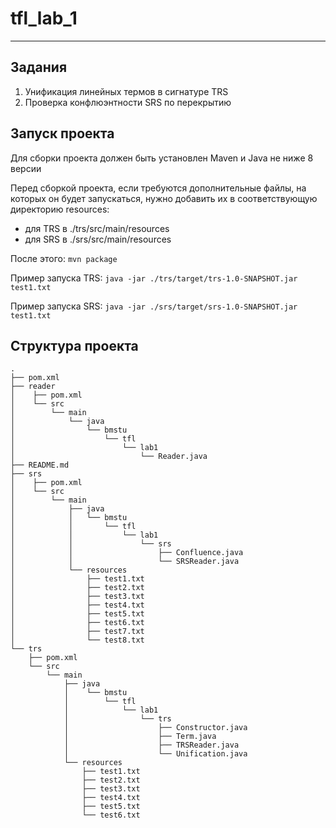 # tfl_lab_1
___


## Задания
1. Унификация линейных термов в сигнатуре TRS
2. Проверка конфлюэнтности SRS по перекрытию

## Запуск проекта
Для сборки проекта должен быть установлен Maven и Java не ниже 8 версии

Перед сборкой проекта, если требуются дополнительные файлы, на которых он будет запускаться, нужно добавить их в соответствующую директорию resources:
* для TRS в ./trs/src/main/resources
* для SRS в ./srs/src/main/resources

После этого:
`mvn package`

Пример запуска TRS:
`java -jar ./trs/target/trs-1.0-SNAPSHOT.jar test1.txt`

Пример запуска SRS:
`java -jar ./srs/target/srs-1.0-SNAPSHOT.jar test1.txt`

## Структура проекта
```
.
├── pom.xml
├── reader
│    ├── pom.xml
│    └── src
│        └── main
│            └── java
│                └── bmstu
│                    └── tfl
│                        └── lab1
│                            └── Reader.java
├── README.md
├── srs
│    ├── pom.xml
│    └── src
│        └── main
│            ├── java
│            │   └── bmstu
│            │       └── tfl
│            │           └── lab1
│            │               └── srs
│            │                   ├── Confluence.java
│            │                   └── SRSReader.java
│            └── resources
│                ├── test1.txt
│                ├── test2.txt
│                ├── test3.txt
│                ├── test4.txt
│                ├── test5.txt
│                ├── test6.txt
│                ├── test7.txt
│                └── test8.txt
└── trs
    ├── pom.xml
    └── src
        └── main
            ├── java
            │    └── bmstu
            │        └── tfl
            │            └── lab1
            │                └── trs
            │                    ├── Constructor.java
            │                    ├── Term.java
            │                    ├── TRSReader.java
            │                    └── Unification.java
            └── resources
                ├── test1.txt
                ├── test2.txt
                ├── test3.txt
                ├── test4.txt
                ├── test5.txt
                └── test6.txt

```